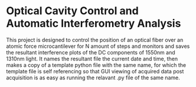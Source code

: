 # Optical Cavity Control and Automatic Interferometry Analysis
This project is designed to control the position of an optical fiber over an atomic force microcantilever for N amount of steps and monitors and saves the resultant interference plots of the DC components of 1550nm and 1310nm light. It names the resultant file the current date and time, then makes a copy of a template python file with the same name, for which the template file is self referencing so that GUI viewing of acquired data post acquisition is as easy as running the relavant .py file of the same name.
